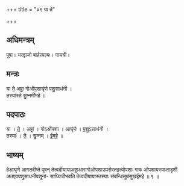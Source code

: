+++
title = "०९ या ते"

+++
## अधिमन्त्रम्
पूषा। भरद्वाजो बार्हस्पत्यः। गायत्री।

## मन्त्रः
या ते॒ अष्ट्रा॒ गोओ॑प॒शाघृ॑णे पशु॒साध॑नी ।  
तस्या॑स्ते सु॒म्नमी॑महे ॥

## पदपाठः
या । ते॒ । अष्ट्रा॑ । गोऽओ॑पशा । आघृ॑णे । प॒शु॒ऽसाध॑नी ।  
तस्याः॑ । ते॒ । सु॒म्नम् । ई॒म॒हे॒ ॥

## भाष्यम्
हेआघृणे आगतदीप्ते पूषन् तेत्वदीयायाअष्ट्राआरागोओपशाउपसेरतइत्योपशाः गावः ओपशायस्याःतादृशी अतएवपशुसाधनीपशूनां- साध्यित्रीभवति तेत्वदीयायास्तस्याः संबन्धिसुम्रंसुखंईमहे ॥ ९ ॥